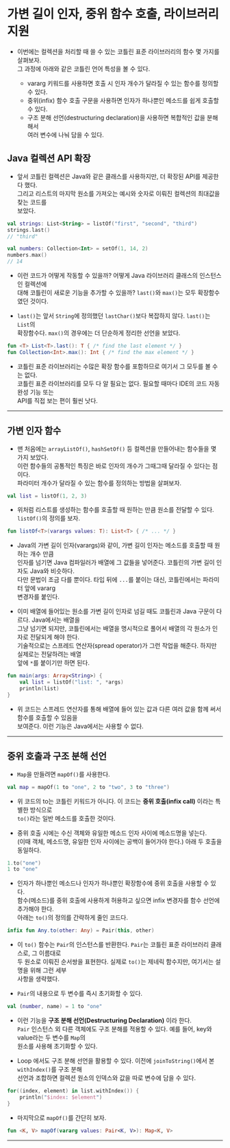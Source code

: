 # 가변 길이 인자, 중위 함수 호출, 라이브러리 지원

- 이번에는 컬렉션을 처리할 때 쓸 수 있는 코틀린 표준 라이브러리의 함수 몇 가지를 살펴보자.  
  그 과정에 아래와 같은 코틀린 언어 특성을 볼 수 있다.

  - vararg 키워드를 사용하면 호출 시 인자 개수가 달라질 수 있는 함수를 정의할 수 있다.
  - 중위(infix) 함수 호출 구문을 사용하면 인자가 하나뿐인 메소드를 쉽게 호출할 수 있다.
  - 구조 분해 선언(destructuring declaration)을 사용하면 복합적인 값을 분해해서  
    여러 변수에 나눠 담을 수 있다.

## Java 컬렉션 API 확장

- 앞서 코틀린 컬렉션은 Java와 같은 클래스를 사용하지만, 더 확장된 API를 제공한다 했다.  
  그리고 리스트의 마지막 원소를 가져오는 예시와 숫자로 이뤄진 컬렉션의 최대값을 찾는 코드를  
  보았다.

```kt
val strings: List<String> = listOf("first", "second", "third")
strings.last()
// "third"

val numbers: Collection<Int> = setOf(1, 14, 2)
numbers.max()
// 14
```

- 이런 코드가 어떻게 작동할 수 있을까? 어떻게 Java 라이브러리 클래스의 인스턴스인 컬렉션에  
  대해 코틀린이 새로운 기능을 추가할 수 있을까? `last()`와 `max()`는 모두 확장함수 였던 것이다.

- `last()`는 앞서 `String`에 정의했던 `lastChar()`보다 복잡하지 않다. `last()`는 `List`의  
  확장함수다. `max()`의 경우에는 더 단순하게 정리한 선언을 보았다.

```kt
fun <T> List<T>.last(): T { /* find the last element */ }
fun Collection<Int>.max(): Int { /* find the max element */ }
```

- 코틀린 표준 라이브러리는 수많은 확장 함수를 포함하므로 여기서 그 모두를 볼 수는 없다.  
  코틀린 표준 라이브러리를 모두 다 알 필요는 없다. 필요할 때마다 IDE의 코드 자동 완성 기능 또는  
  API를 직접 보는 편이 훨씬 낫다.

---

## 가변 인자 함수

- 맨 처음에는 `arrayListOf()`, `hashSetOf()` 등 컬렉션을 만들어내는 함수들을 몇 가지 보았다.  
  이런 함수들의 공통적인 특징은 바로 인자의 개수가 그때그때 달라질 수 있다는 점이다.  
  파라미터 개수가 달라질 수 있는 함수를 정의하는 방법을 살펴보자.

```kt
val list = listOf(1, 2, 3)
```

- 위처럼 리스트를 생성하는 함수를 호출할 때 원하는 만큼 원소를 전달할 수 있다.  
  `listOf()`의 정의를 보자.

```kt
fun listOf<T>(varargs values: T): List<T> { /* ... */ }
```

- Java의 가변 길이 인자(varargs)와 같이, 가변 길이 인자는 메소드를 호출할 때 원하는 개수 만큼  
  인자를 넘기면 Java 컴파일러가 배열에 그 값들을 넣어준다. 코틀린의 가변 길이 인자도 Java와 비슷하다.  
  다만 문법이 조금 다를 뿐이다. 타입 뒤에 `...`를 붙이는 대신, 코틀린에서는 파라미터 앞에 vararg  
  변경자를 붙인다.

- 이미 배열에 들어있는 원소를 가변 길이 인자로 넘길 때도 코틀린과 Java 구문이 다르다. Java에서는 배열을  
  그냥 넘기면 되지만, 코틀린에서는 배열을 명시적으로 풀어서 배열의 각 원소가 인자로 전달되게 해야 한다.  
  기술적으로는 스프레드 연산자(spread operator)가 그런 작업을 해준다. 하지만 실제로는 전달하려는 배열  
  앞에 `*`를 붙이기만 하면 된다.

```kt
fun main(args: Array<String>) {
    val list = listOf("list: ", *args)
    println(list)
}
```

- 위 코드는 스프레드 연산자를 통해 배열에 들어 있는 값과 다른 여러 값을 함께 써서 함수를 호출할 수 있음을  
  보여준다. 이런 기능은 Java에서는 사용할 수 없다.

---

## 중위 호출과 구조 분해 선언

- `Map`을 만들려면 `mapOf()`를 사용한다.

```kt
val map = mapOf(1 to "one", 2 to "two", 3 to "three")
```

- 위 코드의 to는 코틀린 키워드가 아니다. 이 코드는 **중위 호출(infix call)** 이라는 특별한 방식으로  
  `to()`라는 일반 메소드를 호출한 것이다.

- 중위 호출 시에는 수신 객체와 유일한 메소드 인자 사이에 메소드명을 넣는다.  
  (이때 객체, 메소드명, 유일한 인자 사이에는 공백이 들어가야 한다.) 아래 두 호출을 동일하다.

```kt
1.to("one")
1 to "one"
```

- 인자가 하나뿐인 메소드나 인자가 하나뿐인 확장함수에 중위 호출을 사용할 수 있다.  
  함수(메소드)를 중위 호출에 사용하게 허용하고 싶으면 infix 변경자를 함수 선언에 추가해야 한다.  
  아래는 `to()`의 정의를 간략하게 줄인 코드다.

```kt
infix fun Any.to(other: Any) = Pair(this, other)
```

- 이 `to()` 함수는 `Pair`의 인스턴스를 반환한다. `Pair`는 코틀린 표준 라이브러리 클래스로, 그 이름대로  
  두 원소로 이뤄진 순서쌍을 표현한다. 실제로 `to()`는 제네릭 함수지만, 여기서는 설명을 위해 그런 세부  
  사항을 생략했다.

- `Pair`의 내용으로 두 변수를 즉시 초기화할 수 있다.

```kt
val (number, name) = 1 to "one"
```

- 이런 기능을 **구조 분해 선언(Destructuring Declaration)** 이라 한다.  
  `Pair` 인스턴스 외 다른 객체에도 구조 분해를 적용할 수 있다. 예를 들어, key와 value라는 두 변수를 `Map`의  
  원소를 사용해 초기화할 수 있다.

- Loop 에서도 구조 분해 선언을 활용할 수 있다. 이전에 `joinToString()`에서 본 `withIndex()`를 구조 분해  
  선언과 조합하면 컬렉션 원소의 인덱스와 값을 따로 변수에 담을 수 있다.

```kt
for((index, element) in list.withIndex()) {
    println("$index: $element")
}
```

- 마지막으로 `mapOf()`를 간단히 보자.

```kt
fun <K, V> mapOf(vararg values: Pair<K, V>): Map<K, V>
```

---
